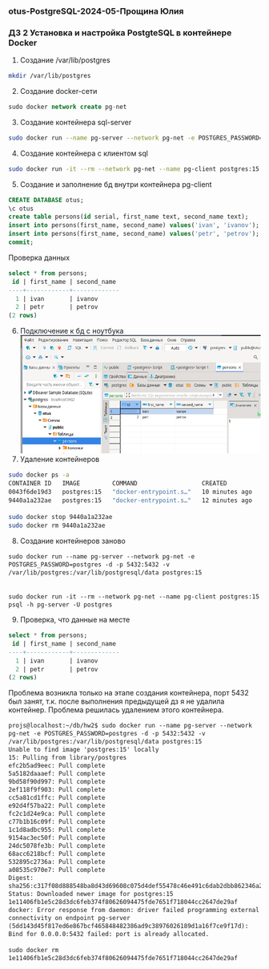 ### otus-PostgreSQL-2024-05-Прощина Юлия
### ДЗ 2 Установка и настройка PostgteSQL в контейнере Docker

1. Создание /var/lib/postgres
```bash
mkdir /var/lib/postgres
```
2. Создание docker-сети
```sql
sudo docker network create pg-net
```
3. Создание контейнера sql-server
```bash
sudo docker run --name pg-server --network pg-net -e POSTGRES_PASSWORD=postgres -d -p 5432:5432 -v /var/lib/postgres:/var/lib/postgresql/data postgres:15
```
4. Создание контейнера с клиентом sql
```bash
sudo docker run -it --rm --network pg-net --name pg-client postgres:15 psql -h pg-server -U postgres
```
5. Создание и заполнение бд внутри контейнера pg-client
```sql
CREATE DATABASE otus; 
\c otus
create table persons(id serial, first_name text, second_name text);
insert into persons(first_name, second_name) values('ivan', 'ivanov');
insert into persons(first_name, second_name) values('petr', 'petrov');
commit;
```
Проверка данных
```sql
select * from persons;
 id | first_name | second_name 
----+------------+-------------
  1 | ivan       | ivanov
  2 | petr       | petrov
(2 rows)
```
6. Подключение к бд с ноутбука
![name](https://github.com/JulianP-P/db/blob/main/HW-02/2024-07-23_18%3A28%3A38.png)
7. Удаление контейнеров
```bash
sudo docker ps -a
CONTAINER ID   IMAGE         COMMAND                  CREATED          STATUS                        PORTS                                       NAMES
0043f6de19d3   postgres:15   "docker-entrypoint.s…"   10 minutes ago   Up 10 minutes                 5432/tcp                                    pg-client
9440a1a232ae   postgres:15   "docker-entrypoint.s…"   12 minutes ago   Up 12 minutes                 0.0.0.0:5432->5432/tcp, :::5432->5432/tcp   pg-server

sudo docker stop 9440a1a232ae
sudo docker rm 9440a1a232ae
```
8. Создание контейнеров заново
```
sudo docker run --name pg-server --network pg-net -e POSTGRES_PASSWORD=postgres -d -p 5432:5432 -v /var/lib/postgres:/var/lib/postgresql/data postgres:15


sudo docker run -it --rm --network pg-net --name pg-client postgres:15 psql -h pg-server -U postgres
```
9. Проверка, что данные на месте
```sql
select * from persons;
 id | first_name | second_name 
----+------------+-------------
  1 | ivan       | ivanov
  2 | petr       | petrov
(2 rows)
```

Проблема возникла только на этапе создания контейнера, порт 5432 был занят, т.к. после выполнения предыдущей дз я не удалила контейнер. Проблема решилась удалением этого контейнера.
```
projs@localhost:~/db/hw2$ sudo docker run --name pg-server --network pg-net -e POSTGRES_PASSWORD=postgres -d -p 5432:5432 -v /var/lib/postgres:/var/lib/postgresql/data postgres:15
Unable to find image 'postgres:15' locally
15: Pulling from library/postgres
efc2b5ad9eec: Pull complete 
5a5182daaaef: Pull complete 
9bd58f90d997: Pull complete 
2ef118f9f903: Pull complete 
cc5a81cd1ffc: Pull complete 
e92d4f57ba22: Pull complete 
fc2c1d24e9ca: Pull complete 
c77b1b16c09f: Pull complete 
1c1d8adbc955: Pull complete 
9154ac3ec50f: Pull complete 
24dc5078fe3b: Pull complete 
68acc6218bcf: Pull complete 
532895c2736a: Pull complete 
a08535c970e7: Pull complete 
Digest: sha256:c317f08d888548ba8d43d69608c075d4def55478c46e491c6dab2dbb862346a2
Status: Downloaded newer image for postgres:15
1e11406fb1e5c28d3dc6feb374f80626094475fde7651f718044cc2647de29af
docker: Error response from daemon: driver failed programming external connectivity on endpoint pg-server (5dd143d45f817ed6e867bcf465848482386ad9c38976026189d1a16f7ce9f17d): Bind for 0.0.0.0:5432 failed: port is already allocated.

sudo docker rm 1e11406fb1e5c28d3dc6feb374f80626094475fde7651f718044cc2647de29af
```
